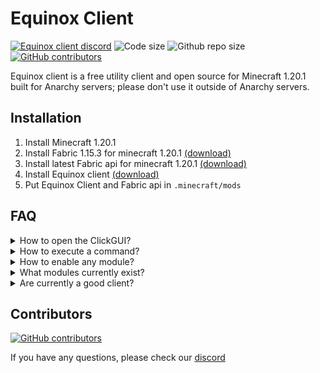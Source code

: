 # Equinox Client


<a href="https://discord.gg/WFk7Rbnqst"><img src="https://img.shields.io/discord/1195030135498354798?color=blue&logo=discord&logoColor=white" alt="Equinox client discord"/></a>
<img src="https://img.shields.io/github/languages/code-size/gamdev4/equinox-client" alt="Code size"/>
<img src="https://img.shields.io/github/repo-size/gamdev4/equinox-client" alt="Github repo size"/></a>
<a href="https://github.com/gamdev4/equinox-client/graphs/contributors/"><img src="https://img.shields.io/github/contributors/gamdev4/equinox-client" alt="GitHub contributors"/></a>


Equinox client is a free utility client and open source for Minecraft 1.20.1 built for Anarchy servers; please don't use it outside of Anarchy servers.

## Installation
1. Install Minecraft 1.20.1
2. Install Fabric 1.15.3 for minecraft 1.20.1 [(download)](https://fabricmc.net/use/installer/)
3. Install latest Fabric api for minecraft 1.20.1 [(download)](https://modrinth.com/mod/fabric-api/version/0.91.0+1.20.1) 
4. Install Equinox client [(download)](https://github.com/GamDev4/Equinox-Client/releases/tag/1.0.0-SNAPSHOT-%232)
5. Put Equinox Client and Fabric api in `.minecraft/mods`

## FAQ

<details>
  <summary>How to open the ClickGUI?</summary>

> We are working to have a ClickGUI SOON.

</details>

<details>
  <summary>How to execute a command?</summary>

> It's a normal command with `/`

</details>

<details>
  <summary>How to enable any module?</summary>

> Use `/<module>`   

</details>

<details>
  <summary>What modules currently exist?</summary>

> Flight, Speed, FlySpeed 

</details>

<details>
  <summary>Are currently a good client?</summary>

> The client is still in development, it has just started, there are many other much better options

</details>

## Contributors

[![GitHub contributors](https://contrib.rocks/image?repo=gamdev4/Equinox-Client)](https://github.com/gamdev4/Equinox-Client/graphs/contributors)

If you have any questions, please check our [discord](https://discord.gg/MrhZne5D4x)
